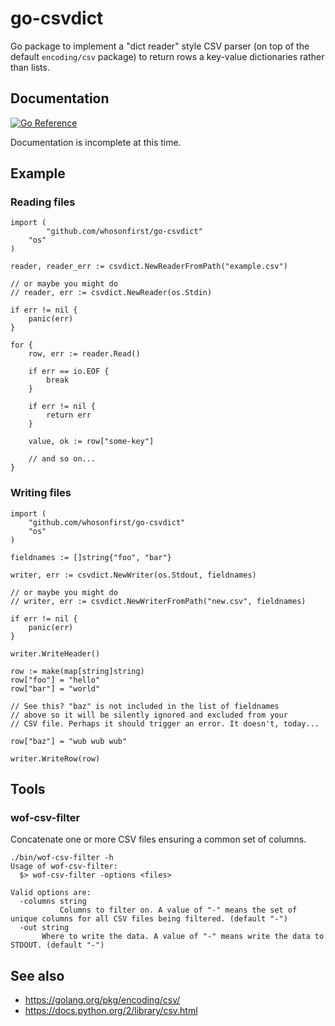 # go-csvdict

Go package to implement a "dict reader" style CSV parser (on top of the default `encoding/csv` package) to return rows a key-value dictionaries rather than lists.

## Documentation

[![Go Reference](https://pkg.go.dev/badge/github.com/sfomuseum/go-csvdict.svg)](https://pkg.go.dev/github.com/sfomuseum/go-csvdict)

Documentation is incomplete at this time.

## Example

### Reading files

```
import (
        "github.com/whosonfirst/go-csvdict"
	"os"
)

reader, reader_err := csvdict.NewReaderFromPath("example.csv")

// or maybe you might do
// reader, err := csvdict.NewReader(os.Stdin)

if err != nil {
	panic(err)
}

for {
	row, err := reader.Read()

	if err == io.EOF {
		break
	}

	if err != nil {
		return err
	}

	value, ok := row["some-key"]

	// and so on...
}
```

### Writing files

```
import (
	"github.com/whosonfirst/go-csvdict"
	"os"
)

fieldnames := []string{"foo", "bar"}

writer, err := csvdict.NewWriter(os.Stdout, fieldnames)

// or maybe you might do
// writer, err := csvdict.NewWriterFromPath("new.csv", fieldnames)

if err != nil {
	panic(err)
}

writer.WriteHeader()

row := make(map[string]string)
row["foo"] = "hello"
row["bar"] = "world"

// See this? "baz" is not included in the list of fieldnames
// above so it will be silently ignored and excluded from your
// CSV file. Perhaps it should trigger an error. It doesn't, today...

row["baz"] = "wub wub wub"

writer.WriteRow(row)
```

## Tools

### wof-csv-filter

Concatenate one or more CSV files ensuring a common set of columns.

```
./bin/wof-csv-filter -h
Usage of wof-csv-filter:
  $> wof-csv-filter -options <files>

Valid options are:
  -columns string
    	   Columns to filter on. A value of "-" means the set of unique columns for all CSV files being filtered. (default "-")
  -out string
       Where to write the data. A value of "-" means write the data to STDOUT. (default "-")
```

## See also

* https://golang.org/pkg/encoding/csv/
* https://docs.python.org/2/library/csv.html